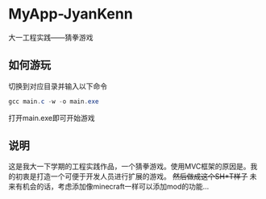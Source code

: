 # MyApp-JyanKenn
大一工程实践——猜拳游戏

## 如何游玩
切换到对应目录并输入以下命令
```powershell
gcc main.c -w -o main.exe
```
打开main.exe即可开始游戏

## 说明
这是我大一下学期的工程实践作品，一个猜拳游戏。使用MVC框架的原因是。我的初衷是打造一个可便于开发人员进行扩展的游戏。
~~然后做成这个SH*T样子~~
未来有机会的话，考虑添加像minecraft一样可以添加mod的功能...
